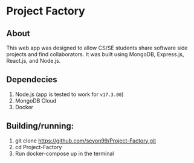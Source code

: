 # Project Factory

## About
This web app was designed to allow CS/SE students share software side projects and find collaborators. It was built using MongoDB, Express.js, React.js, and Node.js.

## Dependecies
  1. Node.js (app is tested to work for `v17.3.00`)
  2. MongoDB Cloud
  3. Docker

## Building/running:
  1. git clone https://github.com/seyon99/Project-Factory.git
  2. cd Project-Factory
  3. Run docker-compose up in the terminal
